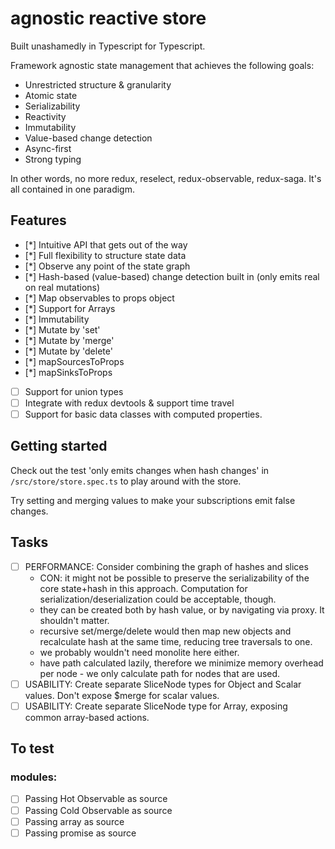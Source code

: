 # agnostic reactive store

Built unashamedly in Typescript for Typescript.

Framework agnostic state management that achieves the following goals:

- Unrestricted structure & granularity
- Atomic state
- Serializability
- Reactivity
- Immutability
- Value-based change detection
- Async-first
- Strong typing

In other words, no more redux, reselect, redux-observable, redux-saga. It's all contained in one paradigm.

## Features

- [*] Intuitive API that gets out of the way
- [*] Full flexibility to structure state data
- [*] Observe any point of the state graph
- [*] Hash-based (value-based) change detection built in (only emits real on real mutations)
- [*] Map observables to props object
- [*] Support for Arrays
- [*] Immutability
- [*] Mutate by 'set'
- [*] Mutate by 'merge'
- [*] Mutate by 'delete'
- [*] mapSourcesToProps
- [*] mapSinksToProps
- [ ] Support for union types
- [ ] Integrate with redux devtools & support time travel
- [ ] Support for basic data classes with computed properties.

## Getting started

Check out the test 'only emits changes when hash changes' in `/src/store/store.spec.ts` to play around with the store.

Try setting and merging values to make your subscriptions emit false changes.

## Tasks

- [ ] PERFORMANCE: Consider combining the graph of hashes and slices
  - CON: it might not be possible to preserve the serializability of the core state+hash in this approach. Computation for serialization/deserialization could be acceptable, though.
  - they can be created both by hash value, or by navigating via proxy. It shouldn't matter.
  - recursive set/merge/delete would then map new objects and recalculate hash at the same time, reducing tree traversals to one.
  - we probably wouldn't need monolite here either.
  - have path calculated lazily, therefore we minimize memory overhead per node - we only calculate path for nodes that are used.
- [ ] USABILITY: Create separate SliceNode types for Object and Scalar values. Don't expose $merge for scalar values.
- [ ] USABILITY: Create separate SliceNode type for Array, exposing common array-based actions.

## To test

### modules:

- [ ] Passing Hot Observable as source
- [ ] Passing Cold Observable as source
- [ ] Passing array as source
- [ ] Passing promise as source
